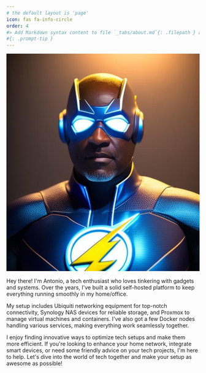```yaml
---
# the default layout is 'page'
icon: fas fa-info-circle
order: 4
#> Add Markdown syntax content to file `_tabs/about.md`{: .filepath } and it will show up on this page.
#{: .prompt-tip }
---
```

![Me](/assets/img/IMG_0460.png)

Hey there! I'm Antonio, a tech enthusiast who loves tinkering with gadgets and systems. Over the years, I've built a solid self-hosted platform to keep everything running smoothly in my home/office.

My setup includes Ubiquiti networking equipment for top-notch connectivity, Synology NAS devices for reliable storage, and Proxmox to manage virtual machines and containers. I've also got a few Docker nodes handling various services, making everything work seamlessly together.

I enjoy finding innovative ways to optimize tech setups and make them more efficient. If you're looking to enhance your home network, integrate smart devices, or need some friendly advice on your tech projects, I'm here to help. Let's dive into the world of tech together and make your setup as awesome as possible!
